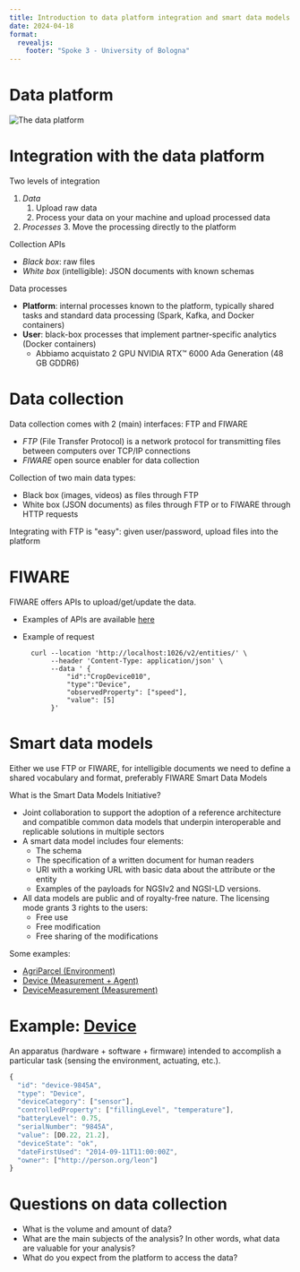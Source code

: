 ```yaml
---
title: Introduction to data platform integration and smart data models
date: 2024-04-18
format:
  revealjs: 
    footer: "Spoke 3 - University of Bologna"
---
```


# Data platform

![The data platform](https://github.com/big-unibo/pnrr-smartdatamodels/assets/18005592/68bac582-6104-4cc7-b514-c1e837600a9d)

# Integration with the data platform

Two levels of integration

1. *Data*
    1. Upload raw data
    2. Process your data on your machine and upload processed data
2. *Processes*
    3. Move the processing directly to the platform

Collection APIs​

- *Black box*​: raw files
- *White box*​ (intelligible): JSON documents with known schemas

Data processes​

- **Platform**: internal processes known to the platform, typically shared tasks and standard data processing (Spark, Kafka, and Docker containers)​
- **User**: black-box processes that implement partner-specific analytics (Docker containers)​
    - Abbiamo acquistato 2 GPU NVIDIA RTX™ 6000 Ada Generation (48 GB GDDR6)

# Data collection

Data collection comes with 2 (main) interfaces: FTP and FIWARE

- *FTP* (File Transfer Protocol) is a network protocol for transmitting files between computers over TCP/IP connections
- *FIWARE* open source enabler for data collection

Collection of two main data types:

- Black box (images, videos) as files through FTP 
- White box (JSON documents) as files through FTP or to FIWARE through HTTP requests

Integrating with FTP is "easy": given user/password, upload files into the platform

# FIWARE

FIWARE offers APIs to upload/get/update the data.

- Examples of APIs are available [here](https://documenter.getpostman.com/view/513743/RWToNwzF#8ff1dc7a-3929-4e5b-a6c1-0b4a8074cc03) 
- Example of request

        curl --location 'http://localhost:1026/v2/entities/' \​
             --header 'Content-Type: application/json' \​
             --data ' {​
                 "id":"CropDevice010",
                 "type":"Device",​
                 "observedProperty": ["speed"],​
                 "value": [5]​
             }'

# Smart data models

Either we use FTP or FIWARE, for intelligible documents we need to define a shared vocabulary and format, preferably FIWARE Smart Data Models


What is the Smart Data Models Initiative?

- Joint collaboration to support the adoption of a reference architecture and compatible common data models that underpin interoperable and replicable solutions in multiple sectors
- A smart data model includes four elements: 
    - The schema
    - The specification of a written document for human readers
    - URI with a working URL with basic data about the attribute or the entity
    - Examples of the payloads for NGSIv2 and NGSI-LD versions.
- All data models are public and of royalty-free nature. The licensing mode grants 3 rights to the users:
    - Free use
    - Free modification
    - Free sharing of the modifications

Some examples:

- [AgriParcel (Environment)​](https://swagger.lab.fiware.org/?url=https://smart-data-models.github.io/dataModel.Agrifood/AgriParcel/swagger.yaml)
- [Device (Measurement + Agent)​](https://swagger.lab.fiware.org/?url=https://smart-data-models.github.io/dataModel.Device/Device/swagger.yaml)
- [DeviceMeasurement (Measurement)​](https://swagger.lab.fiware.org/?url=https://smart-data-models.github.io/dataModel.Device/DeviceMeasurement/swagger.yaml)

# Example: [Device](https://swagger.lab.fiware.org/?url=https://smart-data-models.github.io/dataModel.Device/Device/swagger.yaml)

An apparatus (hardware + software + firmware) intended to accomplish a particular task (sensing the environment, actuating, etc.).

```js
{
  "id": "device-9845A",
  "type": "Device",
  "deviceCategory": ["sensor"],
  "controlledProperty": ["fillingLevel", "temperature"],
  "batteryLevel": 0.75,
  "serialNumber": "9845A",
  "value": [D0.22, 21.2],
  "deviceState": "ok",
  "dateFirstUsed": "2014-09-11T11:00:00Z",
  "owner": ["http://person.org/leon"]
}
```

# Questions on data collection

- What is the volume and amount of data?
- What are the main subjects of the analysis? In other words, what data are valuable for your analysis?
- What do you expect from the platform to access the data?